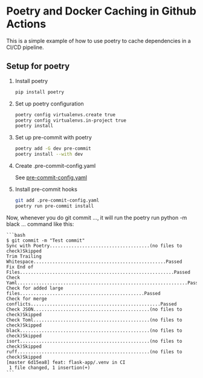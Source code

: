 # Poetry and Docker Caching in Github Actions

This is a simple example of how to use poetry to cache dependencies in a CI/CD pipeline.

## Setup for poetry

1. Install poetry
    ```bash
    pip install poetry
    ```

2. Set up poetry configuration
    ```bash
    poetry config virtualenvs.create true
    poetry config virtualenvs.in-project true
    poetry install
    ```

3. Set up pre-commit with poetry
    ```bash
    poetry add -G dev pre-commit
    poetry install --with dev
    ```

4. Create .pre-commit-config.yaml

    See [pre-commit-config.yaml](.pre-commit-config.yaml)

5. Install pre-commit hooks
    ```bash
    git add .pre-commit-config.yaml
    poetry run pre-commit install
    ```

Now, whenever you do git commit ..., it will run the poetry run python -m black ... command like this:

    ```bash
    $ git commit -m "Test commit"
    Sync with Poetry.....................................(no files to check)Skipped
    Trim Trailing Whitespace.................................................Passed
    Fix End of Files.........................................................Passed
    Check Yaml...............................................................Passed
    Check for added large files..............................................Passed
    Check for merge conflicts................................................Passed
    Check JSON...........................................(no files to check)Skipped
    Check Toml...........................................(no files to check)Skipped
    black................................................(no files to check)Skipped
    isort................................................(no files to check)Skipped
    ruff.................................................(no files to check)Skipped
    [master 6d15ea8] feat: flask-app/.venv in CI
     1 file changed, 1 insertion(+)
    ```
